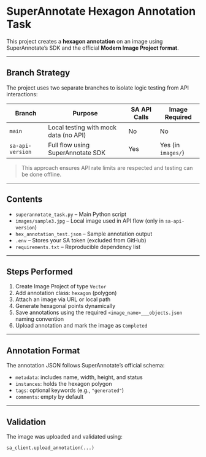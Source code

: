 # SuperAnnotate Hexagon Annotation Task

This project creates a **hexagon annotation** on an image using SuperAnnotate’s SDK and the official **Modern Image Project format**.

---

## Branch Strategy

The project uses two separate branches to isolate logic testing from API interactions:

| Branch          | Purpose                                 | SA API Calls | Image Required |
|-----------------|------------------------------------------|----------|--------------|
| `main`          | Local testing with mock data (no API)    | No       | No           |
| `sa-api-version`| Full flow using SuperAnnotate SDK        | Yes      | Yes (in `images/`) |

> This approach ensures API rate limits are respected and testing can be done offline.

---

## Contents

- `superannotate_task.py` – Main Python script
- `images/sample3.jpg` – Local image used in API flow (only in `sa-api-version`)
- `hex_annotation_test.json` – Sample annotation output
- `.env` – Stores your SA token (excluded from GitHub)
- `requirements.txt` – Reproducible dependency list

---

## Steps Performed

1. Create Image Project of type `Vector`
2. Add annotation class: `hexagon` (polygon)
3. Attach an image via URL or local path
4. Generate hexagonal points dynamically
5. Save annotations using the required `<image_name>___objects.json` naming convention
6. Upload annotation and mark the image as `Completed`

---

## Annotation Format

The annotation JSON follows SuperAnnotate’s official schema:
- `metadata`: includes name, width, height, and status
- `instances`: holds the hexagon polygon
- `tags`: optional keywords (e.g., `"generated"`)
- `comments`: empty by default

---

## Validation

The image was uploaded and validated using:
```python
sa_client.upload_annotation(...)
